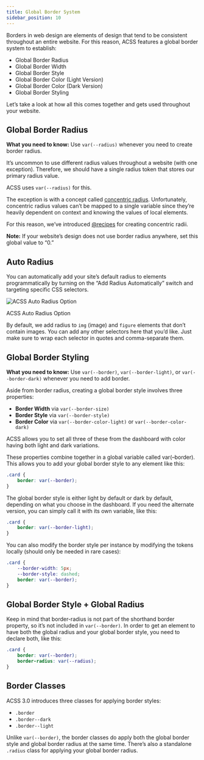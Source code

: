 ```yaml
---
title: Global Border System
sidebar_position: 10
---
```


Borders in web design are elements of design that tend to be consistent throughout an entire website. For this reason, ACSS features a global border system to establish:

- Global Border Radius
- Global Border Width
- Global Border Style
- Global Border Color (Light Version)
- Global Border Color (Dark Version)
- Global Border Styling

Let’s take a look at how all this comes together and gets used throughout your website.

## Global Border Radius

**What you need to know:** Use `var(--radius)` whenever you need to create border radius.

It’s uncommon to use different radius values throughout a website (with one exception). Therefore, we should have a single radius token that stores our primary radius value.

ACSS uses `var(--radius)` for this.

The exception is with a concept called [concentric radius](https://www.30secondsofcode.org/css/s/nested-border-radius/). Unfortunately, concentric radius values can’t be mapped to a single variable since they’re heavily dependent on context and knowing the values of local elements.

For this reason, we’ve introduced [@recipes](https://automaticcss.com/docs/recipes/) for creating concentric radii.

**Note:** If your website’s design does not use border radius anywhere, set this global value to “0.”

## Auto Radius

You can automatically add your site’s default radius to elements programmatically by turning on the “Add Radius Automatically” switch and targeting specific CSS selectors.

![ACSS Auto Radius Option](https://automaticcss.com/wp-content/uploads/auto-radius-option.jpg)

ACSS Auto Radius Option

By default, we add radius to `img` (image) and `figure` elements that don’t contain images. You can add any other selectors here that you’d like. Just make sure to wrap each selector in quotes and comma-separate them.

## Global Border Styling

**What you need to know:** Use `var(--border)`, `var(--border-light)`, or `var(--border-dark)` whenever you need to add border.

Aside from border radius, creating a global border style involves three properties:

- **Border Width** via `var(--border-size)`
- **Border Style** via `var(--border-style)`
- **Border Color** via `var(--border-color-light)` or `var(--border-color-dark)`

ACSS allows you to set all three of these from the dashboard with color having both light and dark variations.

These properties combine together in a global variable called var(–border). This allows you to add your global border style to any element like this:

```CSS
.card {
    border: var(--border);
}
```

The global border style is either light by default or dark by default, depending on what you choose in the dashboard. If you need the alternate version, you can simply call it with its own variable, like this:

```CSS
.card {
    border: var(--border-light);
}
```

You can also modify the border style per instance by modifying the tokens locally (should only be needed in rare cases):

```CSS
.card {
    --border-width: 5px;
    --border-style: dashed;
    border: var(--border);
}
```

## Global Border Style + Global Radius

Keep in mind that border-radius is not part of the shorthand border property, so it’s not included in `var(--border)`. In order to get an element to have both the global radius and your global border style, you need to declare both, like this:

```CSS
.card {
    border: var(--border);
    border-radius: var(--radius);
}
```

## Border Classes

ACSS 3.0 introduces three classes for applying border styles:

- `.border`
- `.border--dark`
- `.border--light`

Unlike `var(--border)`, the border classes do apply both the global border style and global border radius at the same time. There’s also a standalone `.radius` class for applying your global border radius.
